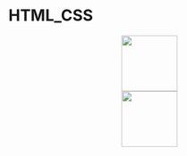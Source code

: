 # HTML_CSS

<div id="header" align="center">
  <img src="https://media3.giphy.com/media/UoLt6Tm8wlSnWGfSFs/giphy.gif?cid=6c09b952b52d6869f182065c533c1ed7ee1bbcb0a3d051fd&rid=giphy.gif&ct=s" width="100"/>
</div>

<div id="header" align="center">
  <img src="https://media1.giphy.com/media/YshYTgWWi7NZgCOPGa/giphy.gif?cid=82a1493bdinvbw9rs81fmp6cd3ahmmrbifnp4ly4ufvbs2vp&rid=giphy.gif&ct=s" width="100"/>
</div>

